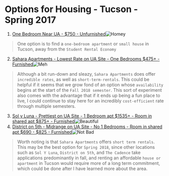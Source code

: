 # Options for Housing - Tucson - Spring 2017
1.  [One Bedroom Near UA - $750 - Unfurnished](https://tucson.craigslist.org/apa/d/great-one-bedroom-gh-with/6414756999.html)![Homey](https://images.craigslist.org/00L0L_hhzzYRef8zM_1200x900.jpg)
> One option is to find a `one-bedroom apartment` or `small house` in Tucson,
> away from the `Student Rental Economy`
2. [Sahara Apartments - Lowest Rate on UA Site - One Bedrooms $475+ - Furnished](https://saharaapartments.com/)![Meh](https://saharaapartments.com/wp-content/uploads/photo-gallery/shara-apartments-pool-for-students.jpg)
> Although a bit run-down and sleazy, `Sahara Apartments` does offer
> `incredible rates`, as well as `short-term-rentals`. This could be helpful
> if it seems that we grow fond of an option whose `availability` begins at the
> start of the `Fall 2018 semester`. This sort of experiment also comes with the 
> advantage that if it ends up being a fun place to live, I could continue to stay
> here for an incredibly `cost-efficient` rate through multiple semesters.
3. [Sol y Luna - Prettiest on UA Site - 1 Bedroom apt $1535+ - Room in shared apt $875+ - Furnished](https://www.livesolyluna.com/sol-y-luna-tucson-az/)![Beautiful](https://www.livesolyluna.com/uploads/images/images/original/282460/LEVEL_at_AU_22.jpg?1507855121)
4. [District on 5th - Midrange on UA Site - No 1 Bedrooms - Room in shared apt $690 - $825 - Furnished](http://www.districton5th.com/)![Not Bad](http://www.districton5th.com/~/media/301%20-%20District%20on%205th/Images/301-64-Web.jpg?h=314&w=470&bc=FFFFFF)

> Worth noting is that `Sahara Apartments` offers `short term rentals`. This may
> be the best option for `Spring 2018`, since other locations such as `Sol Y Luna`,
> `District on 5th`, and `The Cadence` take applications predominantly in fall, and
> renting an affordable `house or apartment` in Tucson would require more of a long term commitment, which could
> be done after I have learned more about the area.
